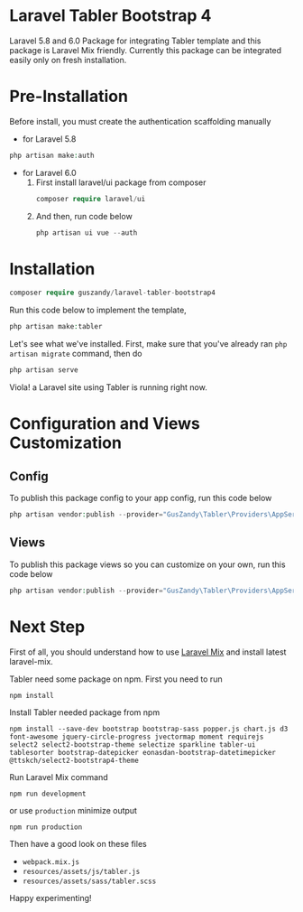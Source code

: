 # Laravel Tabler Bootstrap 4
Laravel 5.8 and 6.0 Package for integrating Tabler template and this package is Laravel Mix friendly. Currently this package can be integrated easily only on fresh installation.

# Pre-Installation
Before install, you must create the authentication scaffolding manually

- for Laravel 5.8
```php
php artisan make:auth
```
- for Laravel 6.0
  1. First install laravel/ui package from composer  
     ```php
     composer require laravel/ui
     ```
  1. And then, run code below
     ```php
     php artisan ui vue --auth
     ```

# Installation
```php
composer require guszandy/laravel-tabler-bootstrap4
```
Run this code below to implement the template,
```php
php artisan make:tabler
```
Let's see what we've installed. First, make sure that you've already ran ```php artisan migrate``` command, then do
```php
php artisan serve
```
Viola! a Laravel site using Tabler is running right now.

# Configuration and Views Customization
## Config
To publish this package config to your app config, run this code below
```php
php artisan vendor:publish --provider="GusZandy\Tabler\Providers\AppServiceProvider" --tag="config"
```
## Views
To publish this package views so you can customize on your own, run this code below
```php
php artisan vendor:publish --provider="GusZandy\Tabler\Providers\AppServiceProvider" --tag="views"
```

# Next Step
First of all, you should understand how to use [Laravel Mix](https://laravel.com/docs/mix) and install latest laravel-mix.

Tabler need some package on npm. First you need to run
```php
npm install
```

Install Tabler needed package from npm
```npm
npm install --save-dev bootstrap bootstrap-sass popper.js chart.js d3 font-awesome jquery-circle-progress jvectormap moment requirejs select2 select2-bootstrap-theme selectize sparkline tabler-ui tablesorter bootstrap-datepicker eonasdan-bootstrap-datetimepicker @ttskch/select2-bootstrap4-theme
```

Run Laravel Mix command
```npm
npm run development
```
or use ```production``` minimize output
```npm
npm run production
```

Then have a good look on these files
- ```webpack.mix.js```
- ```resources/assets/js/tabler.js```
- ```resources/assets/sass/tabler.scss```

Happy experimenting!
